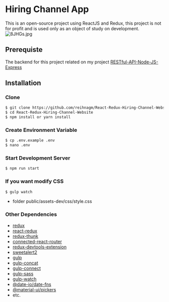 # Hiring Channel App
This is an open-source project using ReactJS and Redux, this project is not for profit and is used only as an object of study on development.
![8JHGs.jpg](https://cdn.imgpaste.net/2020/01/28/8JHGs.jpg)

## Prerequiste
The backend for this project related on my project [RESTful-API-Node-JS-Express](https://github.com/reihnagm/RESTful-API-Node-JS-Express)  

## Installation

### Clone
```bash
$ git clone https://github.com/reihnagm/React-Redux-Hiring-Channel-Website.git
$ cd React-Redux-Hiring-Channel-Website
$ npm install or yarn install
```

### Create Environment Variable
```bash
$ cp .env.example .env
$ nano .env
```

### Start Development Server
```bash
$ npm run start
```

### If you want modify CSS
```bash
$ gulp watch
```
- folder public/assets-dev/css/style.css

### Other Dependencies
- [redux](#)
- [react-redux](#)
- [redux-thunk](#)
- [connected-react-router](#)
- [redux-devtools-extension](#)
- [sweetalert2](#)
- [gulp](#)
- [gulp-concat](#)
- [gulp-connect](#)
- [gulp-sass](#)
- [gulp-watch](#)
- [@date-io/date-fns](#)
- [@material-ui/pickers](#)
- etc.
